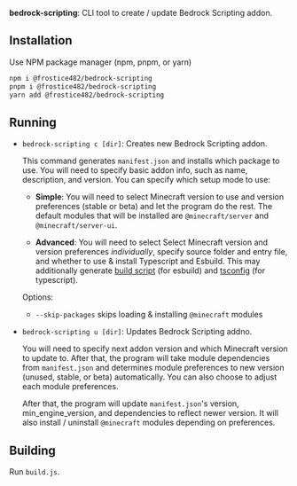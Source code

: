 __bedrock-scripting__: CLI tool to create / update Bedrock Scripting addon.

## Installation

Use NPM package manager (npm, pnpm, or yarn)

```sh
npm i @frostice482/bedrock-scripting
pnpm i @frostice482/bedrock-scripting
yarn add @frostice482/bedrock-scripting
```

## Running

- `bedrock-scripting c [dir]`: Creates new Bedrock Scripting addon.

	This command generates `manifest.json` and installs which package to use.
	You will need to specify basic addon info, such as name, description, and version.
	You can specify which setup mode to use:

	- **Simple**: You will need to select Minecraft version to use and version preferences (stable or beta) and let the program do the rest.
	The default modules that will be installed are `@minecraft/server` and `@minecraft/server-ui`.

	- **Advanced**: You will need to select Select Minecraft version and version preferences _individually_, specify source folder and entry file, and whether to use & install Typescript and Esbuild. This may additionally generate [build script](./res/build.mjs) (for esbuild) and [tsconfig](./res/tsconfig.json) (for typescript).

	Options:

	- `--skip-packages` skips loading & installing `@minecraft` modules

- `bedrock-scripting u [dir]`: Updates Bedrock Scripting addno.

	You will need to specify next addon version and which Minecraft version to update to.
	After that, the program will take module dependencies from `manifest.json`
	and determines module preferences to new version (unused, stable, or beta) automatically.
	You can also choose to adjust each module preferences.

	After that, the program will update `manifest.json`'s version, min_engine_version, and dependencies to reflect newer version.
	It will also install / uninstall `@minecraft` modules depending on preferences.

## Building

Run `build.js`.